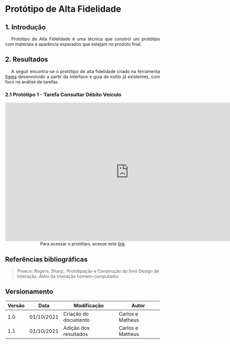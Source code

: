 # Protótipo de Alta Fidelidade

## 1. Introdução

<p style="text-indent: 20px; text-align: justify">
    Protótipo de Alta Fidelidade é uma técnica que constrói um protótipo com materiais e aparência esperados que estejam no produto final. 
</p>

## 2. Resultados

<p style="text-indent: 20px; text-align: justify"> 
A seguir encontra-se o protótipo de alta fidelidade criado na ferramenta <a target="blank" href="https://www.figma.com/">figma</a> desenvolvido a partir da interface e guia de estilo já existentes, com foco na análise de tarefas.
</p>


### 2.1 Protótipo 1 - Tarefa Consultar Débito Veículo

<iframe style="border: 1px solid rgba(0, 0, 0, 0.1);" width="800" height="450" src="https://www.figma.com/embed?embed_host=share&url=https%3A%2F%2Fwww.figma.com%2Fproto%2FAKd2QhJ1YiogcmPhvxihKs%2FProt%C3%B3tipo-de-alta-fidelidade-Detran%3Fnode-id%3D1%253A2%26scaling%3Dscale-down%26page-id%3D0%253A1%26starting-point-node-id%3D1%253A2" allowfullscreen></iframe>

<center>
<figcaption>
    Para acessar o protótipo, acesse este <a href="https://www.figma.com/file/AKd2QhJ1YiogcmPhvxihKs/Protótipo-de-alta-fidelidade-Detran?node-id=0%3A1" target='_blank'>link</a>
</figcaption>
</center>


## Referências bibliográficas

> Preece; Rogers; Sharp;. Prototipação e Construção do livro Design de Interação: Além da interação homem-computador.

## Versionamento

| Versão | Data       | Modificação           | Autor  |
| ------ | ---------- | --------------------- | ------ |
| 1.0    | 01/10/2021 | Criação do documento  | Carlos e Matheus |
| 1.1    | 01/10/2021 | Adição dos resultados | Carlos e Matheus |

